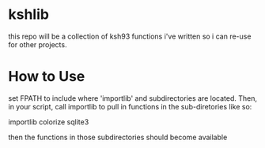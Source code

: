# kshlib
this repo will be a collection of ksh93 functions i've written so i can re-use for other projects.

# How to Use
set FPATH to include where 'importlib' and subdirectories are located. Then, in your
script, call importlib to pull in functions in the sub-diretories like so:

importlib colorize sqlite3

then the functions in those subdirectories should become available
